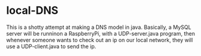 # local-DNS
This is a shotty attempt at making a DNS model in java. Basically, a MySQL server will be runninon a RaspberryPi, with a UDP-server.java program, then whenever someone wants to check out an ip on our local network, they will use a UDP-client.java to send the ip.
